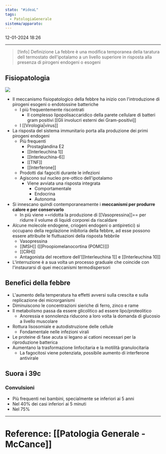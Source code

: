 ```yaml
---
stato: "#ideaL"
tags:
  - PatologiaGenerale
sistema/apparato:
---
```

12-01-2024 18:26

--- 

>[!info] Definizione
> La febbre è una modifica temporanea della taratura dell termostato dell'ipotalamo a un livello superiore in risposta alla presenza di pirogeni endogeni o esogeni


## Fisiopatologia

![](https://i.imgur.com/N3oEo6F.png)

- Il meccanismo fisiopatologico della febbre ha inizio con l'introduzione di pirogeni esogeni o endotossine batteriche
	- I più frequentemente riscontrati 
		- Il complesso lipopolisaccaridico della parete cellulare di batteri gram positivi [[Gli involucri esterni dei Gram-positivi]]
	- I [[Virologia|virus]]
- La risposta del sistema immunitario porta alla produzione dei primi pirogeni endogeni
	- Più frequenti
		- Prostaglandina E2
		- [[Interleuchina 1]]
		- [[Interleuchina-6]]
		- [[TNF]]
		- [[Interferone]]
	- Prodotti dai fagociti durante le infezioni
	- Agiscono sul nucleo pre-ottico dell'ipotalamo
		- Viene avviata una risposta integrata
			- Comportamentale
			- Endocrina
			- Autonoma
- Si innescano quindi contemporaneamente i **meccanismi per produrre calore e per conservarlo**
	- In più viene ==ridotta la produzione di [[Vasopressina]]== per ridurre il volume di liquidi corporei da riscaldare
- Alcune molecole endogene, criogeni endogeni o antipiretici) si occupano della regolazione inibitoria della febbre, ad esse possono essere attribuite le fluttuazioni della risposta febbrile
	- Vasopressina
	- [[MSH]] ([[Proopiomelanocortina (POMC)]])
	- [[CRH]] 
	- Antagonista del recettore dell'[[Interleuchina 1]] e [[Interleuchina 10]]
- L'interruzione è a sua volta un processo graduale che coincide con l'instaurarsi di quei meccanismi termodispersori 

## Benefici della febbre
- L'aumento della temperatura ha effetti avversi sulla crescita e sulla replicazione dei microrganismi
- Diminuiscono le concentrazioni sieriche di ferro, zinco e rame
- Il metabolismo passa da essere glicolitico ad essere lipo/proteolitico
	- Anoressia e sonnolenza riducono a loro volta la domanda di glucosio a livello muscolare
- Rottura lisosomiale e autodistruzione delle cellule
	- Fondamentale nelle infezioni virali 
- Le proteine di fase acuta si legano ai cationi necessari per la riproduzione batterica
- Aumentano la trasformazione linfocitaria e la motilità granulocitaria
	- La fagocitosi viene potenziata, possibile aumento di interferone antivirale


## Suora i 39c
### Convulsioni
- Più frequenti nei bambini, specialmente se inferiori ai 5 anni
- Nel 40% dei casi inferiori ai 5 minuti
- Nel 75%












--- 
# Reference: [[Patologia Generale - McCance]]